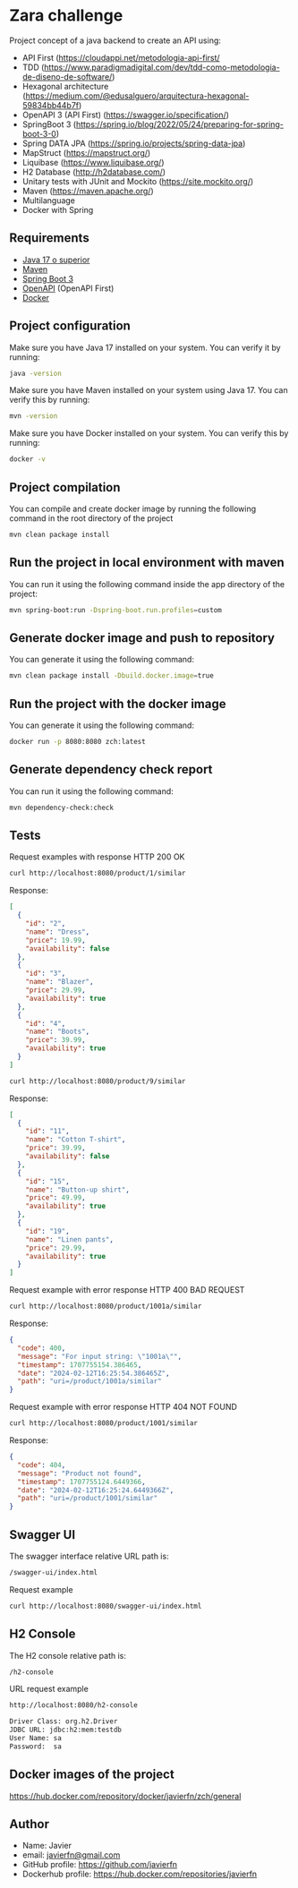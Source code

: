 # Zara challenge

Project concept of a java backend to create an API using:

- API First (https://cloudappi.net/metodologia-api-first/
- TDD (https://www.paradigmadigital.com/dev/tdd-como-metodologia-de-diseno-de-software/)
- Hexagonal architecture (https://medium.com/@edusalguero/arquitectura-hexagonal-59834bb44b7f)
- OpenAPI 3 (API First) (https://swagger.io/specification/)
- SpringBoot 3 (https://spring.io/blog/2022/05/24/preparing-for-spring-boot-3-0)
- Spring DATA JPA (https://spring.io/projects/spring-data-jpa)
- MapStruct (https://mapstruct.org/)
- Liquibase (https://www.liquibase.org/)
- H2 Database (http://h2database.com/)
- Unitary tests with JUnit and Mockito (https://site.mockito.org/)
- Maven (https://maven.apache.org/)
- Multilanguage
- Docker with Spring

## Requirements

- [Java 17 o superior](https://openjdk.org/projects/jdk/17/)
- [Maven](https://maven.apache.org/)
- [Spring Boot 3](https://spring.io/projects/spring-boot)
- [OpenAPI](https://swagger.io/docs/specification/about/) (OpenAPI First)
- [Docker](https://www.docker.com/)

## Project configuration

Make sure you have Java 17 installed on your system. You can verify it by running:


```bash
java -version
```

Make sure you have Maven installed on your system using Java 17. You can verify this by running:

```bash
mvn -version
```

Make sure you have Docker installed on your system. You can verify this by running:

```bash
docker -v
```

## Project compilation

You can compile and create docker image by running the following command in the root directory of the project

```bash
mvn clean package install
```

## Run the project in local environment with maven

You can run it using the following command inside the app directory of the project:

```bash
mvn spring-boot:run -Dspring-boot.run.profiles=custom
```

## Generate docker image and push to repository

You can generate it using the following command:

```bash
mvn clean package install -Dbuild.docker.image=true
```

## Run the project with the docker image

You can generate it using the following command:

```bash
docker run -p 8080:8080 zch:latest
```

## Generate dependency check report

You can run it using the following command:

```bash
mvn dependency-check:check
```

## Tests

Request examples with response HTTP 200 OK

```bash
curl http://localhost:8080/product/1/similar
```
Response:
```json
[
  {
    "id": "2",
    "name": "Dress",
    "price": 19.99,
    "availability": false
  },
  {
    "id": "3",
    "name": "Blazer",
    "price": 29.99,
    "availability": true
  },
  {
    "id": "4",
    "name": "Boots",
    "price": 39.99,
    "availability": true
  }
]
```

```bash
curl http://localhost:8080/product/9/similar
```
Response:
```json
[
  {
    "id": "11",
    "name": "Cotton T-shirt",
    "price": 39.99,
    "availability": false
  },
  {
    "id": "15",
    "name": "Button-up shirt",
    "price": 49.99,
    "availability": true
  },
  {
    "id": "19",
    "name": "Linen pants",
    "price": 29.99,
    "availability": true
  }
]
```

Request example with error response HTTP 400 BAD REQUEST

```bash
curl http://localhost:8080/product/1001a/similar
```
Response:
```json
{
  "code": 400,
  "message": "For input string: \"1001a\"",
  "timestamp": 1707755154.386465,
  "date": "2024-02-12T16:25:54.386465Z",
  "path": "uri=/product/1001a/similar"
}
```

Request example with error response HTTP 404 NOT FOUND

```bash
curl http://localhost:8080/product/1001/similar
```

Response:
```json
{
  "code": 404,
  "message": "Product not found",
  "timestamp": 1707755124.6449366,
  "date": "2024-02-12T16:25:24.6449366Z",
  "path": "uri=/product/1001/similar"
}
```

## Swagger UI

The swagger interface relative URL path is:

```bash
/swagger-ui/index.html
```

Request example

```bash
curl http://localhost:8080/swagger-ui/index.html
```

## H2 Console

The H2 console relative path is:

```bash
/h2-console
```

URL request example

```bash
http://localhost:8080/h2-console

Driver Class: org.h2.Driver
JDBC URL: jdbc:h2:mem:testdb
User Name: sa
Password:  sa
```

## Docker images of the project

https://hub.docker.com/repository/docker/javierfn/zch/general


## Author

- Name: Javier
- email: javierfn@gmail.com
- GitHub profile: https://github.com/javierfn
- Dockerhub profile: https://hub.docker.com/repositories/javierfn
